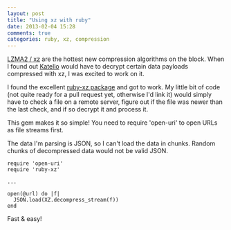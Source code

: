 ```yaml
---
layout: post
title: "Using xz with ruby"
date: 2013-02-04 15:28
comments: true
categories: ruby, xz, compression 
---
```

[LZMA2 / xz](http://en.wikipedia.org/wiki/Xz) are the hottest new compression
algorithms on the block. When I found out [Katello](http://katello.org) would
have to decrypt certain data payloads compressed with xz, I was excited to work
on it.

I found the excellent [ruby-xz package](https://github.com/Quintus/ruby-xz) and
got to work. My little bit of code (not quite ready for a pull request yet,
otherwise I'd link it) would simply have to check a file on a remote server,
figure out if the file was newer than the last check, and if so decrypt it and
process it.

This gem makes it so simple! You need to require 'open-uri' to open URLs as
file streams first.

The data I'm parsing is JSON, so I can't load the data in chunks. Random chunks
of decompressed data would not be valid JSON.

```
require 'open-uri'
require 'ruby-xz'

...

open(@url) do |f|
  JSON.load(XZ.decompress_stream(f))
end
```

Fast & easy!

